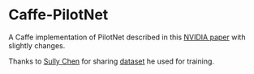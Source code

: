 # Caffe-PilotNet

A Caffe implementation of PilotNet described in this [NVIDIA paper](https://images.nvidia.com/content/tegra/automotive/images/2016/solutions/pdf/end-to-end-dl-using-px.pdf) with slightly changes.

Thanks to [Sully Chen](https://github.com/SullyChen) for sharing [dataset](https://drive.google.com/open?id=0B-KJCaaF7ellNFVFSUpVWGlTUWM) he used for training.
